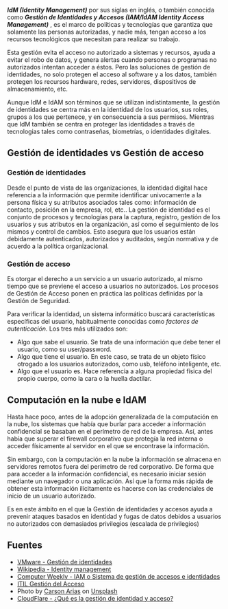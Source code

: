***IdM (Identity Management)*** por sus siglas en inglés, o también conocida como ***Gestión de Identidades y Accesos (IAM/IdAM Identity Access Management)*** , es el marco de políticas y tecnologías que garantiza que solamente las personas autorizadas, y nadie más, tengan acceso a los recursos tecnológicos que necesitan para realizar su trabajo.

Esta gestión evita el acceso no autorizado a sistemas y recursos, ayuda a evitar el robo de datos, y genera alertas cuando personas o programas no autorizados intentan acceder a éstos. Pero las soluciones de gestión de identidades, no solo protegen el acceso al software y a los datos, también protegen los recursos hardware, redes, servidores, dispositivos de almacenamiento, etc.

Aunque IdM e IdAM son términos que se utilizan indistintamente, la gestión de identidades se centra más en la identidad de los usuarios, sus roles, grupos a los que pertenece, y en consecuencia a sus permisos.  Mientras que IdM también se centra en proteger las identidades a través de tecnologias tales como contraseñas, biometrías, o identidades digitales.

## Gestión de identidades vs Gestión de acceso

### Gestión de identidades

Desde el punto de vista de las organizaciones, la identidad digital hace referencia a la información que permite identificar univocamente a la persona física y su atributos asociados tales como: información de contacto, posición en la empresa, rol, etc.. La gestión de identidad es el conjunto de procesos y tecnologías para la captura, registro, gestión de los usuarios y sus atributos en la organización, así como el seguimiento de los mismos y control de cambios. Esto asegura que los usuarios están debidamente autenticados, autorizados y auditados, según normativa y de acuerdo a la política organizacional.

### Gestión de acceso

Es otorgar el derecho a un servicio a un usuario autorizado, al mismo tiempo que se previene el acceso a usuarios no autorizados. Los procesos de Gestión de Acceso ponen en práctica las políticas definidas por la Gestión de Seguridad.

Para verificar la identidad, un sistema informático buscará características específicas del usuario, habitualmente conocidas como *factores de autenticación*. Los tres más utilizados son:

* Algo que sabe el usuario. Se trata de una información que debe tener el usuario, como su user/password.
* Algo que tiene el usuario. En este caso, se trata de un objeto físico otrogado a los usuarios autorizados, como usb, teléfono inteligente, etc.
* Algo que el usuario es. Hace referencia a alguna propiedad física del propio cuerpo, como la cara o la huella dactilar.

## Computación en la nube e IdAM

Hasta hace poco, antes de la adopción generalizada de la computación en la nube, los sistemas que había que burlar para acceder a información confidencial se basaban en el perímetro de red de la empresa. Así, antes había que superar el firewall corporativo que protegía la red interna o acceder físicamente al servidor en el que se encontrase la información.

Sin embargo, con la computación en la nube la información se almacena en servidores remotos fuera del perímetro de red corporativo. De forma que para acceder a la información confidencial, es necesario iniciar sesión mediante un navegador o una aplicación. Así que la forma más rápida de obtener esta información ilícitamente es hacerse con las credenciales de inicio de un usuario autorizado.

Es en este ámbito en el que la Gestión de identidades y accesos ayuda a prevenir ataques basados en identidad y fugas de datos debidos a usuarios no autorizados con demasiados privilegios (escalada de privilegios)


## Fuentes

* [VMware - Gestión de identidades](https://www.vmware.com/es/topics/glossary/content/identity-management.html)
* [Wikipedia - Identity management](https://en.wikipedia.org/wiki/Identity_management)
* [Computer Weekly - IAM o Sistema de gestión de accesos e identidades](https://www.computerweekly.com/es/definicion/IAM-o-Sistema-de-gestion-de-accesos-e-identidades)
* [ITIL Gestión del Acceso](https://wiki.es.it-processmaps.com/index.php/ITIL_Gestion_del_Acceso)
* Photo by <a href="https://unsplash.com/@carsonarias?utm_source=unsplash&utm_medium=referral&utm_content=creditCopyText">Carson Arias</a> on <a href="https://unsplash.com/s/photos/identity?utm_source=unsplash&utm_medium=referral&utm_content=creditCopyText">Unsplash</a>
* [CloudFlare - ¿Qué es la gestión de identidad y acceso?](https://www.cloudflare.com/es-es/learning/access-management/what-is-identity-and-access-management/)